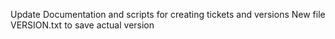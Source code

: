 Update Documentation and scripts for creating tickets and versions 
New file VERSION.txt to save actual version 

